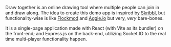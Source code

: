 Draw together is an online drawing tool where multiple people can join in and draw along. The idea to create this demo app is inspired by [Skribbl](https://skribbl.io), but functionality-wise is like [Flockmod](https://flockmod.com) and [Aggie.io](https://aggie.io) but very, _very_ bare-bones.

It is a single-page application made with React (with Vite as its bundler) on the front-end; and Express.js on the back-end, utilizing Socket\.IO to the real time multi-player functionality happen.